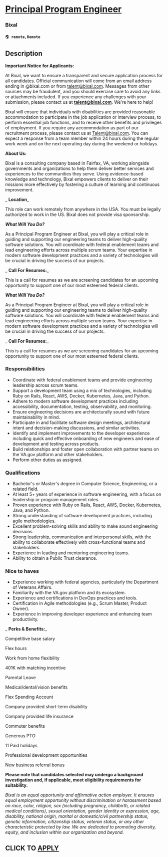 # [Principal Program Engineer](https://www.remotewlb.com/apply/principal-program-engineer)  
### Bixal  
#### `🌎 remote,Remote`  

## Description

 **Important Notice for Applicants:**

  

At Bixal, we want to ensure a transparent and secure application process for all candidates. Official communication will come from an email address ending in @bixal.com or from talent@bixal.com. Messages from other sources may be fraudulent, and you should exercise care to avoid any links or attachments included. If you experience any challenges with your submission, please contact us at **talent@bixal.com**. We're here to help!

  

Bixal will ensure that individuals with disabilities are provided reasonable accommodation to participate in the job application or interview process, to perform essential job functions, and to receive other benefits and privileges of employment. If you require any accommodation as part of our recruitment process, please contact us at Talent@bixal.com. You can expect a response from a team member within 24 hours during the regular work week and on the next operating day during the weekend or holidays.

  

 **About Us:**

Bixal is a consulting company based in Fairfax, VA, working alongside governments and organizations to help them deliver better services and experiences to the communities they serve. Using evidence-based knowledge and technology, Bixal empowers clients to deliver on their missions more effectively by fostering a culture of learning and continuous improvement.

  

 _ **Location**_

This role can work remotely from anywhere in the USA. You must be legally authorized to work in the US. Bixal does not provide visa sponsorship.

  

_**What Will You Do?**_

As a Principal Program Engineer at Bixal, you will play a critical role in guiding and supporting our engineering teams to deliver high-quality software solutions. You will coordinate with federal enablement teams and lead engineering efforts across multiple scrum teams. Your expertise in modern software development practices and a variety of technologies will be crucial in driving the success of our projects.

  

 _ **Call For Resumes:**_

This is a call for resumes as we are screening candidates for an upcoming opportunity to support one of our most esteemed federal clients.

  

_**What Will You Do?**_

As a Principal Program Engineer at Bixal, you will play a critical role in guiding and supporting our engineering teams to deliver high-quality software solutions. You will coordinate with federal enablement teams and lead engineering efforts across multiple scrum teams. Your expertise in modern software development practices and a variety of technologies will be crucial in driving the success of our projects.

  

 _ **Call For Resumes:**_

This is a call for resumes as we are screening candidates for an upcoming opportunity to support one of our most esteemed federal clients.

  

### Responsibilities

* Coordinate with federal enablement teams and provide engineering leadership across scrum teams.
* Support a development team using a mix of technologies, including Ruby on Rails, React, AWS, Docker, Kubernetes, Java, and Python.
* Adhere to modern software development practices including accessibility, documentation, testing, observability, and monitoring.
* Ensure engineering decisions are architecturally sound with future maintainability in mind.
* Participate in and facilitate software design meetings, architectural intent and decision-making discussions, and similar activities.
* Identify and implement improvements to the developer experience including quick and effective onboarding of new engineers and ease of development and testing across products.
* Build relationships and foster open collaboration with partner teams on the VA.gov platform and other stakeholders.
* Perform other duties as assigned. 

  

### Qualifications

* Bachelor's or Master's degree in Computer Science, Engineering, or a related field.
* At least 5+ years of experience in software engineering, with a focus on leadership or program management roles.
* Proven experience with Ruby on Rails, React, AWS, Docker, Kubernetes, Java, and Python.
* Strong understanding of software development practices, including agile methodologies.
* Excellent problem-solving skills and ability to make sound engineering decisions.
* Strong leadership, communication and interpersonal skills, with the ability to collaborate effectively with cross-functional teams and stakeholders.
* Experience in leading and mentoring engineering teams.
* Ability to obtain a Public Trust clearance. 

  

### Nice to haves

* Experience working with federal agencies, particularly the Department of Veterans Affairs.
* Familiarity with the VA.gov platform and its ecosystem.
* Experience and certifications in DevOps practices and tools.
* Certification in Agile methodologies (e.g., Scrum Master, Product Owner).
* Experience in improving developer experience and enhancing team productivity.

  

 _ **Perks & Benefits:**_

Competitive base salary

Flex hours

Work from home flexibility

401K with matching incentive

Parental Leave

Medical/dental/vision benefits

Flex Spending Account

Company provided short-term disability

Company provided life insurance

Commuter benefits

Generous PTO

11 Paid holidays

Professional development opportunities

New business referral bonus

  

 **Please note that candidates selected may undergo a background investigation and, if applicable, meet eligibility requirements for suitability.**

  

 _Bixal is an equal opportunity and affirmative action employer. It ensures equal employment opportunity without discrimination or harassment based on race, color, religion, sex (including pregnancy, childbirth, or related medical conditions), sexual orientation, gender identity or expression, age, disability, national origin, marital or domestic/civil partnership status, genetic information, citizenship status, veteran status, or any other characteristic protected by law. We are dedicated to promoting diversity, equity, and inclusion within our organization and beyond._

  
## CLICK TO [APPLY](https://www.remotewlb.com/apply/principal-program-engineer)

